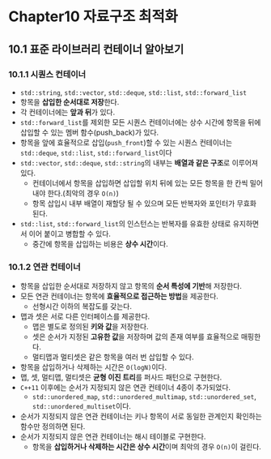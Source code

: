 # Chapter10 자료구조 최적화
## 10.1 표준 라이브러리 컨테이너 알아보기
### 10.1.1 시퀀스 컨테이너
- `std::string`, `std::vector`, `std::deque`, `std::list`, `std::forward_list`
- 항목을 **삽입한 순서대로 저장**한다.
- 각 컨테이너에는 **앞과 뒤**가 있다.
- `std::forward_list`를 제외한 모든 시퀀스 컨테이너에는 상수 시간에 항목을 뒤에 삽입할 수 있는 멤버 함수(push_back)가 있다.
- 항목을 앞에 효율적으로 삽입(`push_front`)할 수 있는 시퀀스 컨테이너는 `std::deque`, `std::list`, `std::forward_list`이다
- `std::vector`, `std::deque`, `std::string`의 내부는 **배열과 같은 구조**로 이루어져 있다.
  - 컨테이너에서 항목을 삽입하면 삽입할 위치 뒤에 있는 모든 항목을 한 칸씩 밀어내야 한다.(최악의 경우 `O(n)`)
  - 항목 삽입시 내부 배열이 재할당 될 수 있으며 모든 반복자와 포인터가 무효화 된다.
- `std::list`, `std::forward_list`의 인스턴스는 반복자를 유효한 상태로 유지하면서 이어 붙이고 병합할 수 있다.
  - 중간에 항목을 삽입하는 비용은 **상수 시간**이다.

### 10.1.2 연관 컨테이너
- 항목을 삽입한 순서대로 저장하지 않고 항목의 **순서 특성에 기반**해 저장한다.
- 모든 연관 컨테이너는 항목에 **효율적으로 접근하는 방법**을 제공한다.
  - 선형시간 이하의 복잡도를 갖는다.
- 맵과 셋은 서로 다른 인터페이스를 제공한다.
  - 맵은 별도로 정의된 **키와 값**을 저장한다.
  - 셋은 순서가 지정된 **고유한 값**을 저장하며 값의 존재 여부를 효율적으로 매핑한다.
  - 멀티맵과 멀티셋은 같은 항목을 여러 번 삽입할 수 있다.
- 항목을 삽입하거나 삭제하는 시간은 `O(logN)`이다.
- 맵, 셋, 멀티맵, 멀티셋은 **균형 이진 트리**를 퍼사드 패턴으로 구현한다.
- `C++11` 이후에는 순서가 지정되지 않은 연관 컨테이너 4종이 추가되었다.
  - `std::unordered_map`, `std::unordered_multimap`, `std::unordered_set`, `std::unordered_multiset`이다.
- 순서가 지정되지 않은 연관 컨테이너는 키나 항목이 서로 동일한 관계인지 확인하는 함수만 정의하면 된다.
- 순서가 지정되지 않은 연관 컨테이너는 해시 테이블로 구현한다.
  - 항목을 **삽입하거나 삭제하는 시간은 상수 시간**이며 최악의 경우 `O(n)`이 걸린다.